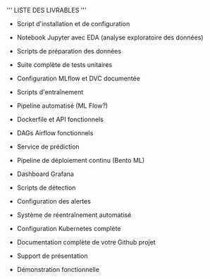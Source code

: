 '''
LISTE DES LIVRABLES
'''

- Script d'installation et de configuration

- Notebook Jupyter avec EDA (analyse exploratoire des données)
- Scripts de préparation des données

- Suite complète de tests unitaires

- Configuration MLflow et DVC documentée

- Scripts d'entraînement
- Pipeline automatisé (ML Flow?)

- Dockerfile et API fonctionnels

- DAGs Airflow fonctionnels

- Service de prédiction
- Pipeline de déploiement continu (Bento ML)

- Dashboard Grafana
- Scripts de détection
- Configuration des alertes

- Système de réentraînement automatisé

- Configuration Kubernetes complète

- Documentation complète de votre Github projet
- Support de présentation
- Démonstration fonctionnelle